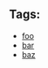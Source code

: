 <div class="au-body">
  <h2 class="au-display-sm">Tags:</h2>
  <ul class="au-tag-list">
    <li><a href="#" class="au-tag">foo</a></li>
    <li><a href="#" class="au-tag">bar</a></li>
    <li><a href="#" class="au-tag">baz</a></li>
  </ul>
</div>
